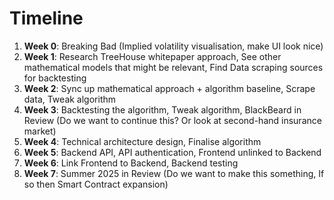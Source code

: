 # Timeline 

1. **Week 0**: Breaking Bad (Implied volatility visualisation, make UI look nice)
2. **Week 1**: Research TreeHouse whitepaper approach, See other mathematical models that might be relevant, Find Data scraping sources for backtesting
3. **Week 2**: Sync up mathematical approach + algorithm baseline, Scrape data, Tweak algorithm 
4. **Week 3**: Backtesting the algorithm, Tweak algorithm, BlackBeard in Review (Do we want to continue this? Or look at second-hand insurance market)
6. **Week 4**: Technical architecture design, Finalise algorithm
7. **Week 5**: Backend API, API authentication, Frontend unlinked to Backend
8. **Week 6**: Link Frontend to Backend, Backend testing
9. **Week 7**: Summer 2025 in Review (Do we want to make this something, If so then Smart Contract expansion)
